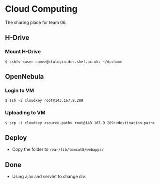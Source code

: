 # Cloud Computing
The sharing place for team 06.

## H-Drive
### Mount H-Drive
`$ sshfs <user-name>@stulogin.dcs.shef.ac.uk: ~/dcshome`

## OpenNebula
### Login to VM
`$ ssh -i cloudkey root@143.167.9.209`
### Uploading to VM
`$ scp -i cloudkey <source-path> root@143.167.9.209:<destination-path>`

## Deploy
- Copy the folder to `/var/lib/tomcat8/webapps/`

## Done
- Using ajax and servlet to change div.